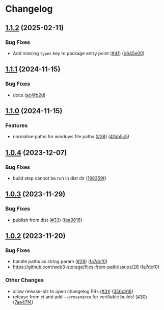 # Changelog

## [1.1.2](https://github.com/storacha/files-from-path/compare/v1.1.1...v1.1.2) (2025-02-11)


### Bug Fixes

* Add missing `types` key to package entry point ([#41](https://github.com/storacha/files-from-path/issues/41)) ([b645e00](https://github.com/storacha/files-from-path/commit/b645e005503e8d55e94b6f97e689e32415b0e2bc))

## [1.1.1](https://github.com/storacha/files-from-path/compare/v1.1.0...v1.1.1) (2024-11-15)


### Bug Fixes

* docs ([ac4fb2d](https://github.com/storacha/files-from-path/commit/ac4fb2da2178eddcf6ce613a57a91990d347c3e9))

## [1.1.0](https://github.com/storacha/files-from-path/compare/v1.0.4...v1.1.0) (2024-11-15)


### Features

* normalise paths for windows file paths ([#38](https://github.com/storacha/files-from-path/issues/38)) ([41bb5c5](https://github.com/storacha/files-from-path/commit/41bb5c5221bea361aaec1a542c10b8d80658d907))

## [1.0.4](https://github.com/web3-storage/files-from-path/compare/v1.0.3...v1.0.4) (2023-12-07)


### Bug Fixes

* build step cannot be run in dist dir ([198359f](https://github.com/web3-storage/files-from-path/commit/198359f2b66cfecfe30997560456972fa422fd81))

## [1.0.3](https://github.com/web3-storage/files-from-path/compare/v1.0.2...v1.0.3) (2023-11-29)


### Bug Fixes

* publish from dist ([#33](https://github.com/web3-storage/files-from-path/issues/33)) ([fea9816](https://github.com/web3-storage/files-from-path/commit/fea981658901412865df00971e9cd3d68904eb88))

## [1.0.2](https://github.com/web3-storage/files-from-path/compare/v1.0.1...v1.0.2) (2023-11-20)


### Bug Fixes

* handle paths as string param ([#29](https://github.com/web3-storage/files-from-path/issues/29)) ([fa7dcf0](https://github.com/web3-storage/files-from-path/commit/fa7dcf0794146c8e747454cf8464c8323b76ec77))
* https://github.com/web3-storage/files-from-path/issues/28 ([fa7dcf0](https://github.com/web3-storage/files-from-path/commit/fa7dcf0794146c8e747454cf8464c8323b76ec77))


### Other Changes

* allow release-plz to open changelog PRs ([#31](https://github.com/web3-storage/files-from-path/issues/31)) ([350c916](https://github.com/web3-storage/files-from-path/commit/350c916ac478fb64df7aadacb0795450aca2b5db))
* release from ci and add `--provenance` for verifiable builds! ([#30](https://github.com/web3-storage/files-from-path/issues/30)) ([7ae47f4](https://github.com/web3-storage/files-from-path/commit/7ae47f44f2e3e3b649273646ef74cad1bdc475c3))
